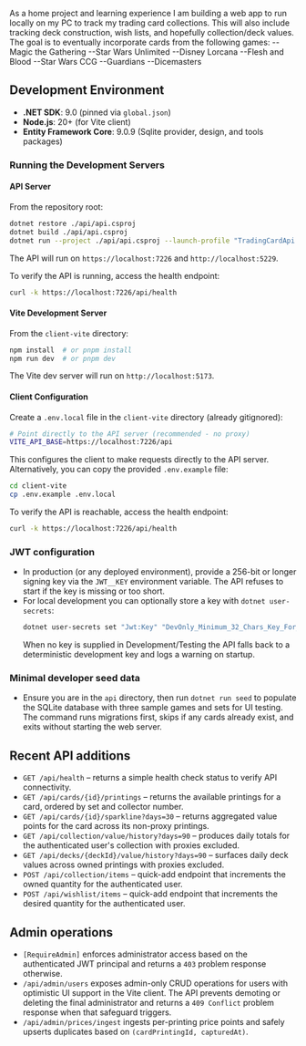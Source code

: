 As a home project and learning experience I am building a web app to run locally on my PC to track my trading card collections. This will also include tracking deck construction, wish lists, and hopefully collection/deck values.
The goal is to eventually incorporate cards from the following games:
--Magic the Gathering
--Star Wars Unlimited
--Disney Lorcana
--Flesh and Blood
--Star Wars CCG
--Guardians
--Dicemasters

## Development Environment
- **.NET SDK**: 9.0 (pinned via `global.json`)
- **Node.js**: 20+ (for Vite client)
- **Entity Framework Core**: 9.0.9 (Sqlite provider, design, and tools packages)

### Running the Development Servers

#### API Server
From the repository root:
```bash
dotnet restore ./api/api.csproj
dotnet build ./api/api.csproj
dotnet run --project ./api/api.csproj --launch-profile "TradingCardApi (HTTPS)"
```
The API will run on `https://localhost:7226` and `http://localhost:5229`.

To verify the API is running, access the health endpoint:
```bash
curl -k https://localhost:7226/api/health
```

#### Vite Development Server
From the `client-vite` directory:
```bash
npm install  # or pnpm install
npm run dev  # or pnpm dev
```
The Vite dev server will run on `http://localhost:5173`.

#### Client Configuration
Create a `.env.local` file in the `client-vite` directory (already gitignored):
```bash
# Point directly to the API server (recommended - no proxy)
VITE_API_BASE=https://localhost:7226/api
```

This configures the client to make requests directly to the API server. Alternatively, you can copy the provided `.env.example` file:
```bash
cd client-vite
cp .env.example .env.local
```

To verify the API is reachable, access the health endpoint:
```bash
curl -k https://localhost:7226/api/health
```

### JWT configuration
- In production (or any deployed environment), provide a 256-bit or longer signing key via the `JWT__KEY` environment variable. The API refuses to start if the key is missing or too short.
- For local development you can optionally store a key with `dotnet user-secrets`:
  ```bash
  dotnet user-secrets set "Jwt:Key" "DevOnly_Minimum_32_Chars_Key_For_Local_Use_1234" --project ./api/api.csproj
  ```
  When no key is supplied in Development/Testing the API falls back to a deterministic development key and logs a warning on startup.

### Minimal developer seed data
- Ensure you are in the `api` directory, then run `dotnet run seed` to populate the SQLite database with three sample games and sets for UI testing. The command runs migrations first, skips if any cards already exist, and exits without starting the web server.

## Recent API additions
- `GET /api/health` – returns a simple health check status to verify API connectivity.
- `GET /api/cards/{id}/printings` – returns the available printings for a card, ordered by set and collector number.
- `GET /api/cards/{id}/sparkline?days=30` – returns aggregated value points for the card across its non-proxy printings.
- `GET /api/collection/value/history?days=90` – produces daily totals for the authenticated user's collection with proxies excluded.
- `GET /api/decks/{deckId}/value/history?days=90` – surfaces daily deck values across owned printings with proxies excluded.
- `POST /api/collection/items` – quick-add endpoint that increments the owned quantity for the authenticated user.
- `POST /api/wishlist/items` – quick-add endpoint that increments the desired quantity for the authenticated user.

## Admin operations
- `[RequireAdmin]` enforces administrator access based on the authenticated JWT principal and returns a `403` problem response otherwise.
- `/api/admin/users` exposes admin-only CRUD operations for users with optimistic UI support in the Vite client. The API prevents demoting or deleting the final administrator and returns a `409 Conflict` problem response when that safeguard triggers.
- `/api/admin/prices/ingest` ingests per-printing price points and safely upserts duplicates based on `(cardPrintingId, capturedAt)`.
